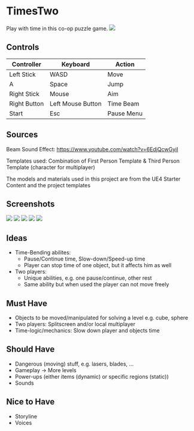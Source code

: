 # TimesTwo
Play with time in this co-op puzzle game.
![](https://i.imgur.com/dCW1fH4.png)

## Controls
Controller | Keyboard | Action
---|---|---
Left Stick | WASD | Move
A | Space | Jump
Right Stick | Mouse | Aim
Right Button | Left Mouse Button | Time Beam
Start | Esc | Pause Menu

## Sources
Beam Sound Effect: https://www.youtube.com/watch?v=6EdjQcwGyiI

Templates used: Combination of First Person Template & Third Person Template (character for multiplayer)

The models and materials used in this project are from the UE4 Starter Content and the project templates

## Screenshots
![](https://i.imgur.com/mlwnvWM.png)
![](https://i.imgur.com/kCAQklU.png)
![](https://i.imgur.com/eths6LI.png)
![](https://i.imgur.com/zCVqkxO.png)
![](https://i.imgur.com/qtqr7RC.png)

## Ideas
  - Time-Bending abilites: 
    - Pause/Continue time, Slow-down/Speed-up time
    - Player can stop time of one object, but it affects him as well
  - Two players: 
    - Unique abilities, e.g. one pause/continue, other rest
    - Same ability but when used the player can not move freely
    
## Must Have
  - Objects to be moved/manipulated for solving a level e.g. cube, sphere
  - Two players: Splitscreen and/or local multiplayer
  - Time-logic/mechanics: Slow down player and objects time 
  
## Should Have
  - Dangerous (moving) stuff, e.g. lasers, blades, ...
  - Gameplay -> More levels
  - Power-ups (either items (dynamic) or specific regions (static))
  - Sounds

## Nice to Have
  - Storyline
  - Voices
